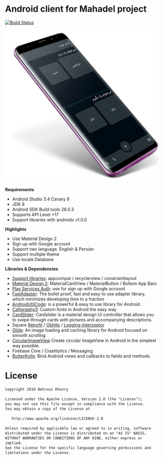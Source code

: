 # Android client for Mahadel project

[![Build Status](https://travis-ci.org/Mahadel/android.svg?branch=master)](https://travis-ci.org/Mahadel/android)

<p align="center"><img src="assets/welcome-img.png" height="500" /></p>

**Requirements**
- Android Studio 3.4 Canary 8
- JDK 8
- Android SDK Build tools 28.0.3
- Supports API Level +17
- Support libraries with androidx v1.0.0

**Highlights**
- Use Material Design 2
- Sign up with Google account
- Support two language. English & Persian
- Support multiple theme
- Use locale Database

**Libraries & Dependencies**
- [Support libraries]: appcompat / recyclerview / constraintlayout
- [Material Design 2]: MaterialCardView / MaterialButton / Bottom App Bars
- [Play Services Auth]: use for sign up with Google account
- [FastAdapter]: The bullet proof, fast and easy to use adapter library, which minimizes developing time to a fraction
- [AndroidUtilCode]: is a powerful & easy to use library for Android. 
- [Calligraphy3]: Custom fonts in Android the easy way
- [CardSlider]: Cardslider is a material design UI controller that allows you to swipe through cards with pictures and accompanying descriptions.
- Square [Retrofit] / [Okhttp] / [Logging-Interceptor]
- [Glide]: An image loading and caching library for Android focused on smooth scrolling
- [CircularImageView] Create circular ImageView in Android in the simplest way possible.
- Firebase Core / Crashlytics / Messaging
- [ButterKnife]: Bind Android views and callbacks to fields and methods.


# License

    Copyright 2018 Behrouz Khezry

    Licensed under the Apache License, Version 2.0 (the "License");
    you may not use this file except in compliance with the License.
    You may obtain a copy of the License at

       http://www.apache.org/licenses/LICENSE-2.0

    Unless required by applicable law or agreed to in writing, software
    distributed under the License is distributed on an "AS IS" BASIS,
    WITHOUT WARRANTIES OR CONDITIONS OF ANY KIND, either express or implied.
    See the License for the specific language governing permissions and
    limitations under the License.
    
[Support libraries]: https://developer.android.com/jetpack/androidx/
[Material Design 2]: https://material.io/develop/android/
[Play Services Auth]: https://developers.google.com/android/guides/setup
[FastAdapter]: https://github.com/mikepenz/FastAdapter
[AndroidUtilCode]: https://github.com/Blankj/AndroidUtilCode
[Calligraphy3]: https://github.com/InflationX/Calligraphy
[CardSlider]: https://github.com/Ramotion/cardslider-android
[Retrofit]: https://github.com/square/retrofit
[Okhttp]: https://github.com/square/okhttp
[Logging-Interceptor]: https://github.com/square/okhttp/tree/master/okhttp-logging-interceptor
[Glide]: https://github.com/bumptech/glide
[CircularImageView]: https://github.com/lopspower/CircularImageView
[ButterKnife]: https://github.com/JakeWharton/butterknife
